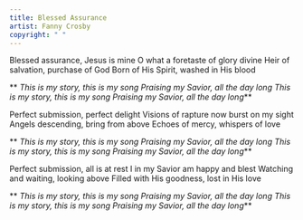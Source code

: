 ```yaml
---
title: Blessed Assurance
artist: Fanny Crosby
copyright: " "
---
```

Blessed assurance, Jesus is mine
O what a foretaste of glory divine
Heir of salvation, purchase of God
Born of His Spirit, washed in His blood

 ** *This is my story, this is my song
  Praising my Savior, all the day long
  This is my story, this is my song
  Praising my Savior, all the day long***

Perfect submission, perfect delight
Visions of rapture now burst on my sight
Angels descending, bring from above
Echoes of mercy, whispers of love

 ** *This is my story, this is my song
  Praising my Savior, all the day long
  This is my story, this is my song
  Praising my Savior, all the day long***

Perfect submission, all is at rest
I in my Savior am happy and blest
Watching and waiting, looking above
Filled with His goodness, lost in His love

 ** *This is my story, this is my song
  Praising my Savior, all the day long
  This is my story, this is my song
  Praising my Savior, all the day long***